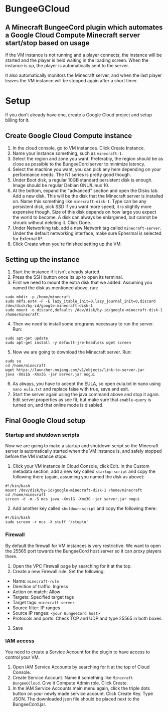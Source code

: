 # BungeeGCloud
## A Minecraft BungeeCord plugin which automates a Google Cloud Compute Minecraft server start/stop based on usage

If the VM instance is not running and a player connects, the instance will be started and the player is held waiting in the loading screen. When the instance is up, the player is automatically sent to the server.

It also automatically monitors the Minecraft server, and when the last player leaves the VM instance will be stopped again after a short timer.

# Setup
If you don't already have one, create a Google Cloud project and setup billing for it.

## Create Google Cloud Compute instance
1. In the cloud console, go to VM instances. Click Create Instance.
2. Name your instance something, such as `minecraft-1`.
3. Select the region and zone you want. Preferably, the region should be as close as possible to the BungeeCord server to minimize latency.
4. Select the machine you want, you can pick any here depending on your performance needs. The N1 series is pretty good though.
5. Under Boot disk, a regular 10GB standard persistent disk is enough. Image should be regular Debian GNU/Linux 10.
6. At the bottom, expand the "advanced" section and open the Disks tab. Add a new disk. This will be the disk that the Minecraft server is installed on. Name this something like `minecraft-disk-1`. Type can be any persistent disk, pick SSD if you want more speed, it is slightly more expensive though. Size of this disk depends on how large you expect the world to become. A disk can always be enlargened, but cannot be shrunk without deleting it. Click Done.
7. Under Networking tab, add a new Network tag called `minecraft-server`. Under the default networking interface, make sure Ephermal is selected for External IP.
8. Click Create when you're finished setting up the VM.

## Setting up the instance
1. Start the instance if it isn't already started.
2. Press the SSH button once its up to open its terminal.
3. First we need to mount the extra disk that we added. Assuming you named the disk as mentioned above, run:
```
sudo mkdir -p /home/minecraft
sudo mkfs.ext4 -F -E lazy_itable_init=0,lazy_journal_init=0,discard /dev/disk/by-id/google-minecraft-disk-1
sudo mount -o discard,defaults /dev/disk/by-id/google-minecraft-disk-1 /home/minecraft
```
4. Then we need to install some programs necessary to run the server. Run:
```
sudo apt-get update
sudo apt-get install -y default-jre-headless wget screen
```
5. Now we are going to download the Minecraft server. Run:
```
sudo su
cd /home/minecraft
wget https://launcher.mojang.com/v1/objects/link-to-server.jar
java -Xms1G -Xmx3G -jar server.jar nogui
```
6. As always, you have to accept the EULA, so open eula.txt in nano using `nano eula.txt` and replace false with true, save and exit.
7. Start the server again using the java command above and stop it again. Edit server.properties as see fit, but make sure that `enable-query` is turned on, and that online mode is disabled.

## Final Google Cloud setup
### Startup and shutdown scripts
Now we are going to make a startup and shutdown script so the Minecraft server is automatically started when the VM instance is, and safely stopped before the VM instance stops.

1. Click your VM instance in Cloud Console, click Edit. In the Custom metadata section, add a new key called `startup-script` and copy the following there (again, assuming you named the disk as above):
```
#!/bin/bash
mount /dev/disk/by-id/google-minecraft-disk-1 /home/minecraft
cd /home/minecraft
screen -d -m -S mcs java -Xms1G -Xmx3G -jar server.jar nogui
```
2. Add another key called `shutdown-script` and copy the following there:
```
#!/bin/bash
sudo screen -r mcs -X stuff '/stop\n'
```

### Firewall
By default the firewall for VM instances is very restrictive. We want to open the 25565 port towards the BungeeCord host server so it can proxy players there.

1. Open the VPC Firewall page by searching for it at the top.
2. Create a new Firewall rule. Set the following:

* Name: `minecraft-rule`
* Direction of traffic: Ingress
* Action on match: Allow
* Targets: Specified target tags
* Target tags: `minecraft-server`
* Source filter: IP ranges
* Source IP ranges: `<your BungeeCord host>`
* Protocols and ports: Check TCP and UDP and type 25565 in both boxes.
3. Save

### IAM access
You need to create a Service Account for the plugin to have access to control your VM.

1. Open IAM Service Accounts by searching for it at the top of Cloud Console.
2. Create Service Account. Name it something like `Minecraft BungeeGCloud`. Give it Compute Admin role. Click Create.
3. In the IAM Service Accounts main menu again, click the triple dots button on your newly made service account. Click Create Key. Type JSON. The downloaded json file should be placed next to the BungeeCord.jar.
